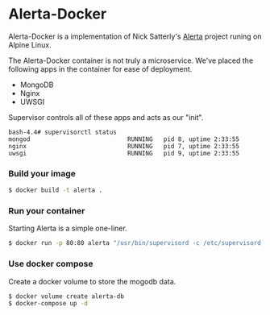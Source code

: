 # Alerta-Docker
Alerta-Docker is a implementation of Nick Satterly's [Alerta] project runing on Alpine Linux.

The Alerta-Docker container is not truly a microservice.  We've placed the following apps in the container for ease of deployment.
  - MongoDB
  - Nginx
  - UWSGI
 
Supervisor controls all of these apps and acts as our "init".

```
bash-4.4# supervisorctl status
mongod                           RUNNING   pid 8, uptime 2:33:55
nginx                            RUNNING   pid 7, uptime 2:33:55
uwsgi                            RUNNING   pid 9, uptime 2:33:55
```

### Build your image

```sh
$ docker build -t alerta .
```

### Run your container
Starting Alerta is a simple one-liner.

```sh
$ docker run -p 80:80 alerta "/usr/bin/supervisord -c /etc/supervisord.conf
```

### Use docker compose
Create a docker volume to store the mogodb data.

```sh
$ docker volume create alerta-db
$ docker-compose up -d
```

[Alerta]: <https://alerta.io>
